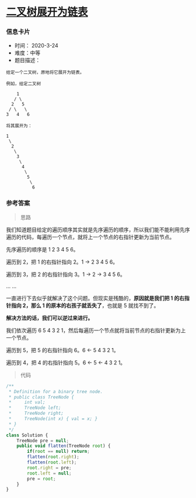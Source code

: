 # [二叉树展开为链表](https://leetcode-cn.com/problems/flatten-binary-tree-to-linked-list/)

### 信息卡片

- 时间： 2020-3-24
- 难度：中等
- 题目描述：

```
给定一个二叉树，原地将它展开为链表。

例如，给定二叉树

    1
   / \
  2   5
 / \   \
3   4   6

将其展开为：

1
 \
  2
   \
    3
     \
      4
       \
        5
         \
          6
```



### 参考答案

> 思路

我们知道题目给定的遍历顺序其实就是先序遍历的顺序，所以我们能不能利用先序遍历的代码，每遍历一个节点，就将上一个节点的右指针更新为当前节点。

先序遍历的顺序是 1 2 3 4 5 6。

遍历到 2，把 1 的右指针指向 2。1 -> 2 3 4 5 6。

遍历到 3，把 2 的右指针指向 3。1 -> 2 -> 3 4 5 6。

... ...

一直进行下去似乎就解决了这个问题。但现实是残酷的，**原因就是我们把 1 的右指针指向 2，那么 1 的原本的右孩子就丢失了**，也就是 5 就找不到了。

**解决方法的话，我们可以逆过来进行。**

我们依次遍历 6 5 4 3 2 1，然后每遍历一个节点就将当前节点的右指针更新为上一个节点。

遍历到 5，把 5 的右指针指向 6。6 <- 5 4 3 2 1。

遍历到 4，把 4 的右指针指向 5。6 <- 5 <- 4 3 2 1。



> 代码

```js
/**
 * Definition for a binary tree node.
 * public class TreeNode {
 *     int val;
 *     TreeNode left;
 *     TreeNode right;
 *     TreeNode(int x) { val = x; }
 * }
 */
class Solution {
    TreeNode pre = null;
    public void flatten(TreeNode root) {
        if(root == null) return;
        flatten(root.right);
        flatten(root.left);
        root.right = pre;
        root.left = null;
        pre = root;
    }
}
```



